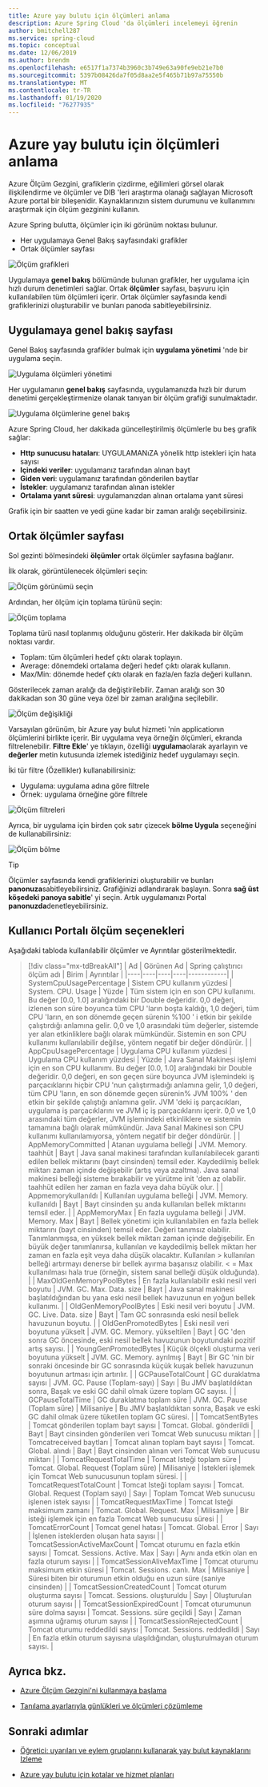 ```yaml
---
title: Azure yay bulutu için ölçümleri anlama
description: Azure Spring Cloud 'da ölçümleri incelemeyi öğrenin
author: bmitchell287
ms.service: spring-cloud
ms.topic: conceptual
ms.date: 12/06/2019
ms.author: brendm
ms.openlocfilehash: e6517f1a7374b3960c3b749e63a90fe9eb21e7b0
ms.sourcegitcommit: 5397b08426da7f05d8aa2e5f465b71b97a75550b
ms.translationtype: MT
ms.contentlocale: tr-TR
ms.lasthandoff: 01/19/2020
ms.locfileid: "76277935"
---
```

# <a name="understand-metrics-for-azure-spring-cloud"></a>Azure yay bulutu için ölçümleri anlama

Azure Ölçüm Gezgini, grafiklerin çizdirme, eğilimleri görsel olarak ilişkilendirme ve ölçümler ve DIB 'leri araştırma olanağı sağlayan Microsoft Azure portal bir bileşenidir. Kaynaklarınızın sistem durumunu ve kullanımını araştırmak için ölçüm gezginini kullanın. 

Azure Spring bulutta, ölçümler için iki görünüm noktası bulunur.
* Her uygulamaya Genel Bakış sayfasındaki grafikler
* Ortak ölçümler sayfası

 ![Ölçüm grafikleri](media/metrics/metrics-1.png)

Uygulamaya **genel bakış** bölümünde bulunan grafikler, her uygulama için hızlı durum denetimleri sağlar. Ortak **ölçümler** sayfası, başvuru için kullanılabilen tüm ölçümleri içerir. Ortak ölçümler sayfasında kendi grafiklerinizi oluşturabilir ve bunları panoda sabitleyebilirsiniz.

## <a name="application-overview-page"></a>Uygulamaya genel bakış sayfası
Genel Bakış sayfasında grafikler bulmak için **uygulama yönetimi** 'nde bir uygulama seçin.  

 ![Uygulama ölçümleri yönetimi](media/metrics/metrics-2.png)

Her uygulamanın **genel bakış** sayfasında, uygulamanızda hızlı bir durum denetimi gerçekleştirmenize olanak tanıyan bir ölçüm grafiği sunulmaktadır.  

 ![Uygulama ölçümlerine genel bakış](media/metrics/metrics-3.png)

Azure Spring Cloud, her dakikada güncelleştirilmiş ölçümlerle bu beş grafik sağlar:

* **Http sunucusu hataları**: UYGULAMANıZA yönelik http istekleri için hata sayısı
* **Içindeki veriler**: uygulamanız tarafından alınan bayt
* **Giden veri**: uygulamanız tarafından gönderilen baytlar
* **İstekler**: uygulamanız tarafından alınan istekler
* **Ortalama yanıt süresi**: uygulamanızdan alınan ortalama yanıt süresi

Grafik için bir saatten ve yedi güne kadar bir zaman aralığı seçebilirsiniz.

## <a name="common-metrics-page"></a>Ortak ölçümler sayfası

Sol gezinti bölmesindeki **ölçümler** ortak ölçümler sayfasına bağlanır.

İlk olarak, görüntülenecek ölçümleri seçin:

![Ölçüm görünümü seçin](media/metrics/metrics-4.png)

Ardından, her ölçüm için toplama türünü seçin:

![Ölçüm toplama](media/metrics/metrics-5.png)

Toplama türü nasıl toplanmış olduğunu gösterir. Her dakikada bir ölçüm noktası vardır.
* Toplam: tüm ölçümleri hedef çıktı olarak toplayın.
* Average: dönemdeki ortalama değeri hedef çıktı olarak kullanın.
* Max/Min: dönemde hedef çıktı olarak en fazla/en fazla değeri kullanın.

Gösterilecek zaman aralığı da değiştirilebilir.  Zaman aralığı son 30 dakikadan son 30 güne veya özel bir zaman aralığına seçilebilir.

![Ölçüm değişikliği](media/metrics/metrics-6.png)

Varsayılan görünüm, bir Azure yay bulut hizmeti 'nin applicationın ölçümlerini birlikte içerir. Bir uygulama veya örneğin ölçümleri, ekranda filtrelenebilir.  **Filtre Ekle**' ye tıklayın, özelliği **uygulama**olarak ayarlayın ve **değerler** metin kutusunda izlemek istediğiniz hedef uygulamayı seçin. 

İki tür filtre (Özellikler) kullanabilirsiniz:
* Uygulama: uygulama adına göre filtrele
* Örnek: uygulama örneğine göre filtrele

![Ölçüm filtreleri](media/metrics/metrics-7.png)

Ayrıca, bir uygulama için birden çok satır çizecek **bölme Uygula** seçeneğini de kullanabilirsiniz:

![Ölçüm bölme](media/metrics/metrics-8.png)

>[!TIP]
> Ölçümler sayfasında kendi grafiklerinizi oluşturabilir ve bunları **panonuza**sabitleyebilirsiniz. Grafiğinizi adlandırarak başlayın.  Sonra **sağ üst köşedeki panoya sabitle**' yi seçin. Artık uygulamanızı Portal **panonuzda**denetleyebilirsiniz.

## <a name="user-portal-metrics-options"></a>Kullanıcı Portalı ölçüm seçenekleri

Aşağıdaki tabloda kullanılabilir ölçümler ve Ayrıntılar gösterilmektedir.
>[!div class="mx-tdBreakAll"]
>| Ad | Görünen Ad | Spring çalıştırıcı ölçüm adı | Birim | Ayrıntılar |
>|----|----|----|----|------------|
>| SystemCpuUsagePercentage | Sistem CPU kullanım yüzdesi | System. CPU. Usage | Yüzde | Tüm sistem için en son CPU kullanımı. Bu değer [0.0, 1.0] aralığındaki bir Double değeridir. 0,0 değeri, izlenen son süre boyunca tüm CPU 'ların boşta kaldığı, 1,0 değeri, tüm CPU 'ların, en son dönemde geçen sürenin %100 ' i etkin bir şekilde çalıştırdığı anlamına gelir. 0,0 ve 1,0 arasındaki tüm değerler, sistemde yer alan etkinliklere bağlı olarak mümkündür. Sistemin en son CPU kullanımı kullanılabilir değilse, yöntem negatif bir değer döndürür. |
>| AppCpuUsagePercentage | Uygulama CPU kullanım yüzdesi | Uygulama CPU kullanım yüzdesi | Yüzde | Java Sanal Makinesi işlemi için en son CPU kullanımı. Bu değer [0.0, 1.0] aralığındaki bir Double değeridir. 0,0 değeri, en son geçen süre boyunca JVM işlemindeki iş parçacıklarını hiçbir CPU 'nun çalıştırmadığı anlamına gelir, 1,0 değeri, tüm CPU 'ların, en son dönemde geçen sürenin% JVM 100% ' den etkin bir şekilde çalıştığı anlamına gelir. JVM 'deki iş parçacıkları, uygulama iş parçacıklarını ve JVM iç iş parçacıklarını içerir. 0,0 ve 1,0 arasındaki tüm değerler, JVM işlemindeki etkinliklere ve sistemin tamamına bağlı olarak mümkündür. Java Sanal Makinesi son CPU kullanımı kullanılamıyorsa, yöntem negatif bir değer döndürür. |
>| AppMemoryCommitted | Atanan uygulama belleği | JVM. Memory. taahhüt | Bayt | Java sanal makinesi tarafından kullanılabilecek garanti edilen bellek miktarını (bayt cinsinden) temsil eder. Kaydedilmiş bellek miktarı zaman içinde değişebilir (artış veya azaltma). Java sanal makinesi belleği sisteme bırakabilir ve yürütme init 'den az olabilir. taahhüt edilen her zaman en fazla veya daha büyük olur. |
>| Appmemorykullanıldı | Kullanılan uygulama belleği | JVM. Memory. kullanıldı | Bayt | Bayt cinsinden şu anda kullanılan bellek miktarını temsil eder. |
>| AppMemoryMax | En fazla uygulama belleği | JVM. Memory. Max | Bayt | Bellek yönetimi için kullanılabilen en fazla bellek miktarını (bayt cinsinden) temsil eder. Değeri tanımsız olabilir. Tanımlanmışsa, en yüksek bellek miktarı zaman içinde değişebilir. En büyük değer tanımlanırsa, kullanılan ve kaydedilmiş bellek miktarı her zaman en fazla eşit veya daha düşük olacaktır. Kullanılan > kullanılan belleği artırmayı denerse bir bellek ayırma başarısız olabilir. < = Max kullanılması hala true (örneğin, sistem sanal belleği düşük olduğunda). |
>| MaxOldGenMemoryPoolBytes | En fazla kullanılabilir eski nesil veri boyutu | JVM. GC. Max. Data. size | Bayt | Java sanal makinesi başlatıldığından bu yana eski nesil bellek havuzunun en yoğun bellek kullanımı. |
>| OldGenMemoryPoolBytes | Eski nesil veri boyutu | JVM. GC. Live. Data. size | Bayt | Tam GC sonrasında eski nesil bellek havuzunun boyutu. |
>| OldGenPromotedBytes | Eski nesil veri boyutuna yükselt | JVM. GC. Memory. yükseltilen | Bayt | GC 'den sonra GC öncesinde, eski nesil bellek havuzunun boyutundaki pozitif artış sayısı. |
>| YoungGenPromotedBytes | Küçük ölçekli oluşturma veri boyutuna yükselt | JVM. GC. Memory. ayrılmış | Bayt | Bir GC 'nin bir sonraki öncesinde bir GC sonrasında küçük kuşak bellek havuzunun boyutunun artması için artırılır. |
>| GCPauseTotalCount | GC duraklatma sayısı | JVM. GC. Pause (Toplam-sayı) | Sayı | Bu JMV başlatıldıktan sonra, Başak ve eski GC dahil olmak üzere toplam GC sayısı. |
>| GCPauseTotalTime | GC duraklatma toplam süre | JVM. GC. Pause (Toplam süre) | Milisaniye | Bu JMV başlatıldıktan sonra, Başak ve eski GC dahil olmak üzere tüketilen toplam GC süresi. |
>| TomcatSentBytes | Tomcat gönderilen toplam bayt sayısı | Tomcat. Global. gönderildi | Bayt | Bayt cinsinden gönderilen veri Tomcat Web sunucusu miktarı |
>| Tomcatreceived baytları | Tomcat alınan toplam bayt sayısı | Tomcat. Global. alındı | Bayt | Bayt cinsinden alınan veri Tomcat Web sunucusu miktarı |
>| TomcatRequestTotalTime | Tomcat Isteği toplam süre | Tomcat. Global. Request (Toplam süre) | Milisaniye | İstekleri işlemek için Tomcat Web sunucusunun toplam süresi. |
>| TomcatRequestTotalCount | Tomcat Isteği toplam sayısı | Tomcat. Global. Request (Toplam sayı) | Sayı | Toplam Tomcat Web sunucusu işlenen istek sayısı |
>| TomcatRequestMaxTime | Tomcat Isteği maksimum zamanı | Tomcat. Global. Request. Max | Milisaniye | Bir isteği işlemek için en fazla Tomcat Web sunucusu süresi |
>| TomcatErrorCount | Tomcat genel hatası | Tomcat. Global. Error | Sayı | İşlenen isteklerden oluşan hata sayısı |
>| TomcatSessionActiveMaxCount | Tomcat oturumu en fazla etkin sayısı | Tomcat. Sessions. Active. Max | Sayı | Aynı anda etkin olan en fazla oturum sayısı |
>| TomcatSessionAliveMaxTime | Tomcat oturumu maksimum etkin süresi | Tomcat. Sessions. canlı. Max | Milisaniye | Süresi biten bir oturumun etkin olduğu en uzun süre (saniye cinsinden) |
>| TomcatSessionCreatedCount | Tomcat oturum oluşturma sayısı | Tomcat. Sessions. oluşturuldu | Sayı | Oluşturulan oturum sayısı |
>| TomcatSessionExpiredCount | Tomcat oturumunun süre dolma sayısı | Tomcat. Sessions. süre geçildi | Sayı | Zaman aşımına uğramış oturum sayısı |
>| TomcatSessionRejectedCount | Tomcat oturumu reddedildi sayısı | Tomcat. Sessions. reddedildi | Sayı | En fazla etkin oturum sayısına ulaşıldığından, oluşturulmayan oturum sayısı. |

## <a name="see-also"></a>Ayrıca bkz.
* [Azure Ölçüm Gezgini'ni kullanmaya başlama](https://docs.microsoft.com/azure/azure-monitor/platform/metrics-getting-started)

* [Tanılama ayarlarıyla günlükleri ve ölçümleri çözümleme](https://docs.microsoft.com/azure/spring-cloud/diagnostic-services)

## <a name="next-steps"></a>Sonraki adımlar
* [Öğretici: uyarıları ve eylem gruplarını kullanarak yay bulut kaynaklarını Izleme](https://docs.microsoft.com/azure/spring-cloud/spring-cloud-tutorial-alerts-action-groups)

* [Azure yay bulutu için kotalar ve hizmet planları](https://docs.microsoft.com/azure/spring-cloud/spring-cloud-quotas)

